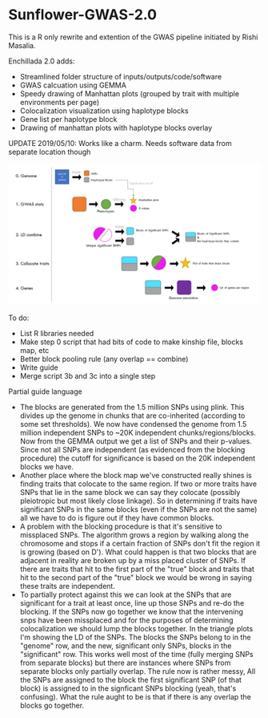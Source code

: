 # Sunflower-GWAS-2.0

This is a R only rewrite and extention of the GWAS pipeline initiated by Rishi Masalia.

Enchillada 2.0 adds:
- Streamlined folder structure of inputs/outputs/code/software
- GWAS calcuation using GEMMA
- Speedy drawing of Manhattan plots (grouped by trait with multiple environments per page)
- Colocalization visualization using haplotype blocks
- Gene list per haplotype block
- Drawing of manhattan plots with haplotype blocks overlay

UPDATE 2019/05/10: Works like a charm. Needs software data from separate location though

![picture](Overview.jpg)


To do:

- List R libraries needed
- Make step 0 script that had bits of code to make kinship file, blocks map, etc
- Better block pooling rule (any overlap == combine)
- Write guide
- Merge script 3b and 3c into a single step

Partial guide language
- The blocks are generated from the 1.5 million SNPs using plink. This divides up the genome in chunks that are co-inherited (according to some set thresholds). We now have condensed the genome from 1.5 million independent SNPs to ~20K independent chunks/regions/blocks. Now from the GEMMA output we get a list of SNPs and their p-values. Since not all SNPs are independent (as evidenced from the blocking procedure) the cutoff for significance is based on the 20K independent blocks we have.
- Another place where the block map we've constructed really shines is finding traits that colocate to the same region. If two or more traits have SNPs that lie in the same block we can say they colocate (possibly pleiotropic but most likely close linkage). So in determining if traits have significant SNPs in the same blocks (even if the SNPs are not the same) all we have to do is figure out if they have common blocks.
- A problem with the blocking procedure is that it's sensitive to missplaced SNPs. The algorithm grows a region by walking along the chromosome and stops if a certain fraction of SNPs don't fit the region it is growing (based on D'). What could happen is that two blocks that are adjacent in reality are broken up by a miss placed cluster of SNPs. If there are traits that hit to the first part of the "true" block and traits that hit to the second part of the "true" block we would be wrong in saying these traits are independent.
- To partially protect against this we can look at the SNPs that are significant for a trait at least once, line up those SNPs and re-do the blocking. If the SNPs now go together we know that the intervening snps have been missplaced and for the purposes of determining colocalization we should lump the blocks together.
In the triangle plots I'm showing the LD of the SNPs. The blocks the SNPs belong to in the "genome" row, and the new, significant only SNPs, blocks in the "significant" row. This works well most of the time (fully merging SNPs from separate blocks) but there are instances where SNPs from separate blocks only partially overlap. The rule now is rather messy, All the SNPs are assigned to the block the first significant SNP (of that block) is assigned to in the signficant SNPs blocking (yeah, that's confusing). What the rule aught to be is that if there is any overlap the blocks go together.
